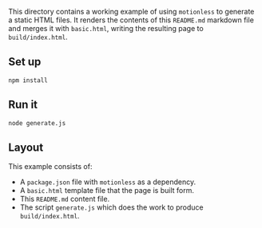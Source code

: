 This directory contains a working example of using `motionless` to generate a static HTML files. It renders the contents of this `README.md` markdown file and merges it with `basic.html`, writing the resulting page to `build/index.html`.

## Set up

```
npm install
```

## Run it

```
node generate.js
```

## Layout

This example consists of:

 * A `package.json` file with `motionless` as a dependency.
 * A `basic.html` template file that the page is built form.
 * This `README.md` content file.
 * The script `generate.js` which does the work to produce `build/index.html`.
